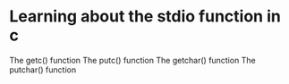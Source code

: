 # Learning about the stdio function in c

The getc() function
The putc() function
The getchar() function
The putchar() function
